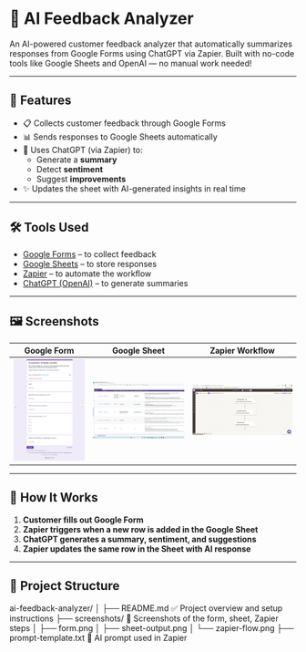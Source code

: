 # 🧠 AI Feedback Analyzer

An AI-powered customer feedback analyzer that automatically summarizes responses from Google Forms using ChatGPT via Zapier. Built with no-code tools like Google Sheets and OpenAI — no manual work needed!

---

## 🚀 Features

- 📋 Collects customer feedback through Google Forms
- 📊 Sends responses to Google Sheets automatically
- 🤖 Uses ChatGPT (via Zapier) to:
  - Generate a **summary**
  - Detect **sentiment**
  - Suggest **improvements**
- ✨ Updates the sheet with AI-generated insights in real time

---

## 🛠️ Tools Used

- [Google Forms](https://forms.google.com) – to collect feedback
- [Google Sheets](https://sheets.google.com) – to store responses
- [Zapier](https://zapier.com) – to automate the workflow
- [ChatGPT (OpenAI)](https://platform.openai.com) – to generate summaries

---

## 🖼️ Screenshots

| Google Form | Google Sheet | Zapier Workflow |
|-------------|--------------|------------------|
| ![Form](Screenshots/Forms.png) | ![Sheet](Screenshots/sheet-output.png) | ![Zapier](screenshots/zapier-flow.png) |



---

## 🔧 How It Works

1. **Customer fills out Google Form**
2. **Zapier triggers when a new row is added in the Google Sheet**
3. **ChatGPT generates a summary, sentiment, and suggestions**
4. **Zapier updates the same row in the Sheet with AI response**

---

## 📁 Project Structure

ai-feedback-analyzer/
│
├── README.md ✅ Project overview and setup instructions
├── screenshots/ 📸 Screenshots of the form, sheet, Zapier steps
│ ├── form.png
│ ├── sheet-output.png
│ └── zapier-flow.png
├── prompt-template.txt 💬 AI prompt used in Zapier
